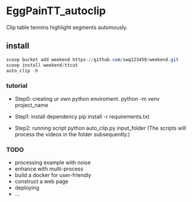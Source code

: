 # EggPainTT_autoclip
Clip table tennins highlight segments automously.


## install
```powershell
scoop bucket add weekend https://github.com/swq123459/weekend.git
scoop install weekend/ttcut
auto_clip -h
```

### tutorial

- Step0:
  creating ur own python enviroment.
  python -m venv project_name

- Step1: install dependency
  pip install -r requirements.txt

- Step2: running script
  python auto_clip.py input_folder
  (The scripts will process the videos in the folder subsequently.)

### TODO

- processing example with noise
- enhance with multi-process
- build a docker for user-friendly
- construct a web page
- deploying
- ...


